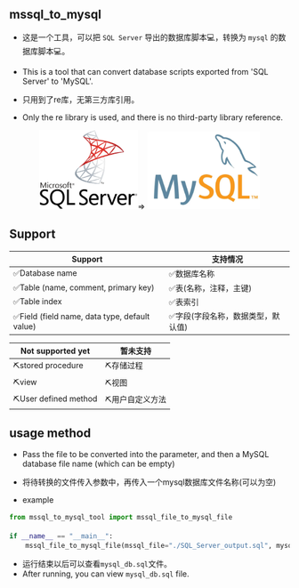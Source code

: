 ## mssql_to_mysql

- 这是一个工具，可以把 `SQL Server` 导出的数据库脚本💻，转换为 `mysql` 的数据库脚本💻。
- This is a tool that can convert database scripts exported from 'SQL Server' to 'MySQL'.

- 只用到了re库，无第三方库引用。
- Only the re library is used, and there is no third-party library reference.

<div align="center">
<img src="./doc/mssql.png" width="35%" alt="">=>
<img src="./doc/mysql.png" width="40%" alt="">
</div>

## Support

|Support                                           |支持情况|
|--------------------------------------------------|-----------------|
| ✅Database name                                   |✅数据库名称|
| ✅Table (name, comment, primary key)              |✅表(名称，注释，主键)|
| ✅Table index                                     |✅表索引|
| ✅Field (field name, data type, default value)    |✅字段(字段名称，数据类型，默认值)|

| Not supported yet   | ️暂未支持|
|---------------------|------------------|
| ⛏️stored procedure  |  ⛏️存储过程|
| ⛏️view                | ⛏️视图|
| ⛏️User defined method | ⛏️用户自定义方法|

## usage method

- Pass the file to be converted into the parameter, and then a MySQL database file name (which can be empty)
- 将待转换的文件传入参数中，再传入一个mysql数据库文件名称(可以为空)


- example

```python
from mssql_to_mysql_tool import mssql_file_to_mysql_file

if __name__ == "__main__":
    mssql_file_to_mysql_file(mssql_file="./SQL_Server_output.sql", mysql_file="./mysql_db.sql")
```

- 运行结束以后可以查看`mysql_db.sql`文件。
- After running, you can view `mysql_db.sql` file.